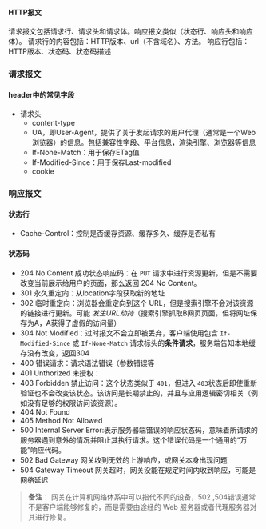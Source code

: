 #### HTTP报文
  请求报文包括请求行、请求头和请求体。响应报文类似（状态行、响应头和响应体）。
  请求行的内容包括：HTTP版本、url（不含域名）、方法。
  响应行包括：HTTP版本、状态码、状态码描述
### 请求报文
#### header中的常见字段
  - 请求头
    - content-type
    - UA，即User-Agent，提供了关于发起请求的用户代理（通常是一个Web浏览器）的信息。包括兼容性字段、平台信息，渲染引擎、浏览器等信息
    - If-None-Match：用于保存ETag值
    - If-Modified-Since：用于保存Last-modified
    - cookie

### 响应报文
#### 状态行
  - Cache-Control：控制是否缓存资源、缓存多久、缓存是否私有

#### 状态码
 * 204 No Content 成功状态响应码：在 `PUT` 请求中进行资源更新，但是不需要改变当前展示给用户的页面，那么返回 204 No Content。
 * 301 永久重定向：从location字段获取新的地址
 * 302 临时重定向：浏览器会重定向到这个 URL，但是搜索引擎不会对该资源的链接进行更新。可能 *发生URL劫持*（搜索引擎抓取B网页页面，但将网址保存为A，A获得了虚假的访问量）
 * 304 Not Modified：过时报文不会立即被丢弃，客户端使用包含 `If-Modified-Since` 或 `If-None-Match` 请求标头的**条件请求**，服务端告知本地缓存没有改变，返回304
 * 400 错误请求：请求语法错误（参数错误等
 * 401 Unthorized 未授权：
 * 403 Forbidden 禁止访问：这个状态类似于 `401`，但进入 `403`状态后即使重新验证也不会改变该状态。该访问是长期禁止的，并且与应用逻辑密切相关（例如没有足够的权限访问该资源）。
 * 404 Not Found
 * 405 Method Not Allowed
 * 500 Internal Server Error:表示服务器端错误的响应状态码，意味着所请求的服务器遇到意外的情况并阻止其执行请求。这个错误代码是一个通用的“万能”响应代码。
 * 502 Bad Gateway 网关收到无效的上游响应，或网关本身出现问题
 * 504 Gateway Timeout 网关超时，网关没能在规定时间内收到响应，可能是网络延迟
 > **备注**： 网关在计算机网络体系中可以指代不同的设备，502 ,504错误通常不是客户端能够修复的，而是需要由途经的 Web 服务器或者代理服务器对其进行修复。